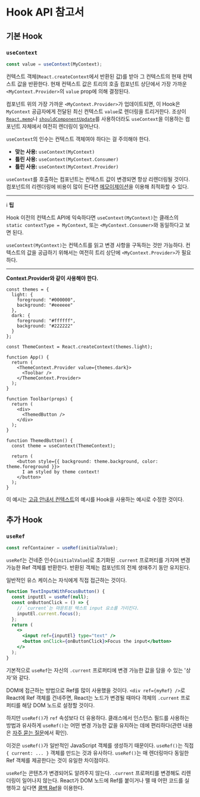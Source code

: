 # Hook API 참고서

## 기본 Hook

### `useContext`

```jsx
const value = useContext(MyContext);
```

컨텍스트 객체(`React.createContext`에서 반환된 값)를 받아 그 컨텍스트의 현재 컨텍스트 값을 반환한다. 현재 컨텍스트 값은 트리의 호출 컴포넌트 상단에서 가장 가까운 `<MyContext.Provider>`의 `value` prop에 의해 결정된다.

컴포넌트 위의 가장 가까운  `<MyContext.Provider>`가 업데이트되면, 이 Hook은 `MyContext` 공급자에게 전달된 최신 컨텍스트 `value`로 렌더링을 트리거한다. 조상이 [`React.memo`](https://ko.reactjs.org/docs/react-api.html#reactmemo)나 [`shouldComponentUpdate`](https://ko.reactjs.org/docs/react-component.html#shouldcomponentupdate)를 사용하더라도 `useContext`을 이용하는 컴포넌트 자체에서 여전히 렌더링이 일어난다.

`useContext`의 인수는 컨텍스트 객체여야 하다는 걸 주의해야 한다.

- **맞는 사용:** `useContext(MyContext)`
- **틀린 사용:** `useContext(MyContext.Consumer)`
- **틀린 사용:** `useContext(MyContext.Provider)`

`useContext`를 호출하는 컴포넌트는 컨텍스트 값이 변경되면 항상 리렌더링될 것이다. 컴포넌트의 리렌더링에 비용이 많이 든다면 [메모이제이션](https://github.com/facebook/react/issues/15156#issuecomment-474590693)을 이용해 최적화할 수 있다.

---

:information_source: **팁**

Hook 이전의 컨텍스트 API에 익숙하다면 `useContext(MyContext)`는 클래스의 `static contextType = MyContext`, 또는 `<MyContext.Consumer>`와 동일하다고 보면 된다.

`useContext(MyContext)`는 컨텍스트를 읽고 변경 사항을 구독하는 것만 가능하다. 컨텍스트의 값을 공급하기 위해서는 여전히 트리 상단에 `<MyContext.Provider>`가 필요하다.

---

**Context.Provider와 같이 사용해야 한다.**

```JSX
const themes = {
  light: {
    foreground: "#000000",
    background: "#eeeeee"
  },
  dark: {
    foreground: "#ffffff",
    background: "#222222"
  }
};

const ThemeContext = React.createContext(themes.light);

function App() {
  return (
    <ThemeContext.Provider value={themes.dark}>
      <Toolbar />
    </ThemeContext.Provider>
  );
}

function Toolbar(props) {
  return (
    <div>
      <ThemedButton />
    </div>
  );
}

function ThemedButton() {
  const theme = useContext(ThemeContext);

  return (
    <button style={{ background: theme.background, color: theme.foreground }}>
      I am styled by theme context!
    </button>
  );
}
```

이 예시는 [고급 안내서 컨텍스트](../02-고급-안내서/컨텍스트.md)의 예시를 Hook을 사용하는 예시로 수정한 것이다.

## 추가 Hook

### `useRef`

```jsx
const refContainer = useRef(initialValue);
```

`useRef`는 건네준 인수(`initialValue`)로 초기화된 `.current` 프로퍼티를 가지며 변경 가능한 Ref 객체를 반환한다. 반환된 객체는 컴포넌트의 전체 생애주기 동안 유지된다.

일반적인 유스 케이스는 자식에게 직접 접근하는 것이다.

```jsx
function TextInputWithFocusButton() {
  const inputEl = useRef(null);
  const onButtonClick = () => {
    // `current`는 마운트된 텍스트 input 요소를 가리킨다.
    inputEl.current.focus();
  };
  return (
    <>
      <input ref={inputEl} type="text" />
      <button onClick={onButtonClick}>Focus the input</button>
    </>
  );
}
```

기본적으로 `useRef`는 자신의 `.current` 프로퍼티에 변경 가능한 값을 담을 수 있는 '상자'와 같다.

DOM에 접근하는 방법으로 Ref를 많이 사용했을 것이다. `<div ref={myRef} />`로 React에 Ref 객체를 건네주면, React는 노드가 변경될 때마다 객체의 `.current` 프로퍼티를 해당 DOM 노드로 설정할 것이다.

하지만 `useRef()`가 `ref` 속성보다 더 유용하다. 클래스에서 인스턴스 필드를 사용하는 방법과 유사하게 `useRef()`는 어떤 변경 가능한 값을 유지하는 데에 편리하다(관련 내용은 [자주 묻는 질문](https://ko.reactjs.org/docs/hooks-faq.html#is-there-something-like-instance-variables)에서 확인).

이것은 `useRef()`가 일반적인 JavaScript 객체를 생성하기 때문이다. `useRef()`는 직접 `{ current: ... }` 객체를 만드는 것과 유사하다. `useRef()`는 매 렌더링마다 동일한 Ref 객체를 제공한다는 것이 유일한 차이점이다.

`useRef`는 콘텐츠가 변경되어도 알려주지 않는다. `.current` 프로퍼티를 변경해도 리렌더링이 일어나지 않는다. React가 DOM 노드에 Ref를 붙이거나 뗄 때 어떤 코드를 실행하고 싶다면 [콜백 Ref](https://ko.reactjs.org/docs/hooks-faq.html#how-can-i-measure-a-dom-node)을 이용한다.